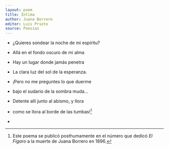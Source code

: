 ```yaml
---
layout: poem
title: Íntima
author: Juana Borrero
editor: Luis Prieto 
source: Poesías
---
```


- ¿Quieres sondear la noche de mi espíritu? 
- Allá en el fondo oscuro de mi alma
- Hay un lugar donde jamás penetra
- La clara luz del sol de la esperanza.

- ¡Pero no me preguntes lo que duerme
- bajo el sudario de la sombra muda...
- Detente allí junto al abismo, y llora
- como se llora al borde de las tumbas![^fn1]

- [^fn1]: Este poema se publicó posthumamente en el número que dedicó _El Fígaro_ a la muerte de Juana Borrero en 1896. 
